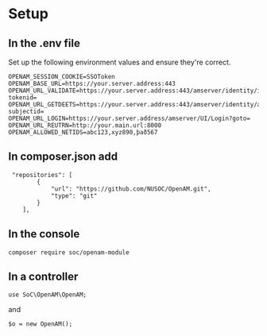



Setup
=
In the .env file
-
Set up the following environment values and ensure they're correct. 
```
OPENAM_SESSION_COOKIE=SSOToken
OPENAM_BASE_URL=https://your.server.address:443
OPENAM_URL_VALIDATE=https://your.server.address:443/amserver/identity/isTokenValid?tokenid=
OPENAM_URL_GETDEETS=https://your.server.address:443/amserver/identity/attributes?subjectid=
OPENAM_URL_LOGIN=https://your.server.address/amserver/UI/Login?goto=
OPENAM_URL_REUTRN=http://your.main.url:8000
OPENAM_ALLOWED_NETIDS=abc123,xyz890,það567
```

In composer.json add
-
```
 "repositories": [
        {
            "url": "https://github.com/NUSOC/OpenAM.git",
            "type": "git"
        }
    ],
```

In the console
-
`composer require soc/openam-module`

In a controller
- 
```
use SoC\OpenAM\OpenAM;
```
and 
```
$o = new OpenAM();
```
